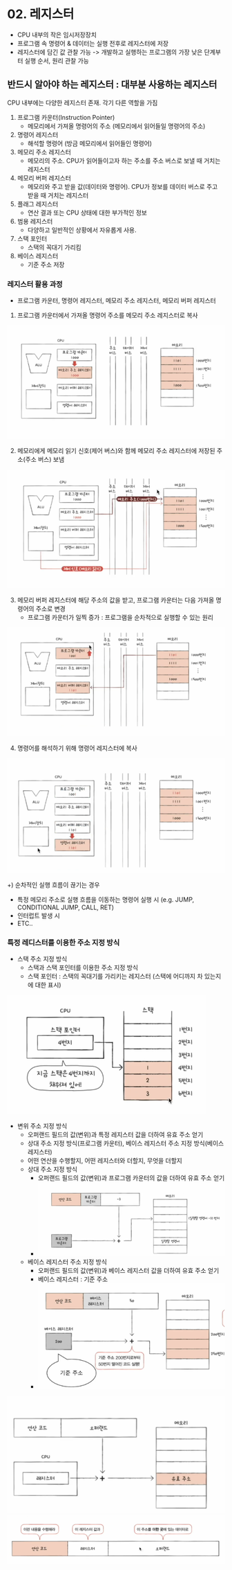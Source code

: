 # 02. 레지스터
- CPU 내부의 작은 임시저장장치
- 프로그램 속 명령어 & 데이터는 실행 전후로 레지스터에 저장
- 레지스터에 담긴 값 관찰 가능 -> 개발하고 실행하는 프로그램의 가장 낮은 단계부터 실행 순서, 원리 관찰 가능

## 반드시 알아야 하는 레지스터 : 대부분 사용하는 레지스터
CPU 내부에는 다양한 레지스터 존재. 각기 다른 역할을 가짐

1. 프로그램 카운터(Instruction Pointer)
   - 메모리에서 가져올 명령어의 주소 (메모리에서 읽어들일 명령어의 주소)
2. 명령어 레지스터
   - 해석할 명령어 (방금 메모리에서 읽어들인 명령어)
3. 메모리 주소 레지스터
    - 메모리의 주소. CPU가 읽어들이고자 하는 주소를 주소 버스로 보낼 때 거치는 레지스터
4. 메모리 버퍼 레지스터
   - 메모리와 주고 받을 값(데이터와 명령어). CPU가 정보를 데이터 버스로 주고 받을 때 거치는 레지스터
5. 플래그 레지스터
   - 연산 결과 또는 CPU 상태에 대한 부가적인 정보
6. 범용 레지스터
    - 다양하고 일반적인 상황에서 자유롭게 사용.
7. 스택 포인터
   - 스택의 꼭대기 가리킴
8. 베이스 레지스터
   - 기준 주소 저장

### 레지스터 활용 과정
- 프로그램 카운터, 명령어 레지스터, 메모리 주소 레지스터, 메모리 버퍼 레지스터

1. 프로그램 카운터에서 가져올 명령어 주소를 메모리 주소 레지스터로 복사

![img_4.png](imgs/img_4.png)


2. 메모리에게 메모리 읽기 신호(제어 버스)와 함께 메모리 주소 레지스터에 저장된 주소(주소 버스) 보냄

![img_5.png](imgs/img_5.png)

3. 메모리 버퍼 레지스터에 해당 주소의 값을 받고, 프로그램 카운터는 다음 가져올 명령어의 주소로 변경
    - 프로그램 카운터가 일찍 증가 : 프로그램을 순차적으로 실행할 수 있는 원리

![img_6.png](imgs/img_6.png)

4. 명령어를 해석하기 위해 명령어 레지스터에 복사

![img_7.png](imgs/img_7.png)


+) 순차적인 실행 흐름이 끊기는 경우
- 특정 메모리 주소로 실행 흐름을 이동하는 명령어 실행 시 (e.g. JUMP, CONDITIONAL JUMP, CALL, RET)
- 인터럽트 발생 시
- ETC..

### 특정 레디스터를 이용한 주소 지정 방식
- 스택 주소 지정 방식 
  - 스택과 스택 포인터를 이용한 주소 지정 방식
  - 스택 포인터 : 스택의 꼭대기를 가리키는 레지스터 (스택에 어디까지 차 있는지에 대한 표시)

![img_8.png](imgs/img_8.png)

- 변위 주소 지정 방식
  - 오퍼랜드 필드의 값(변위)과 특정 레지스터 값을 더하여 유효 주소 얻기
  - 상대 주소 지정 방식(프로그램 카운터), 베이스 레지스터 주소 지정 방식(베이스 레지스터)
  - 어떤 연산을 수행할지, 어떤 레지스터와 더할지, 무엇을 더할지
  - 상대 주소 지정 방식
    - 오퍼랜드 필드의 값(변위)과 프로그램 카운터의 값을 더하여 유효 주소 얻기
    - ![img_11.png](imgs/img_11.png)
  - 베이스 레지스터 주소 지정 방식
    - 오퍼랜드 필드의 값(변위)과 베이스 레지스터 값을 더하여 유효 주소 얻기
    - 베이스 레지스터 : 기준 주소
    - ![img_12.png](imgs/img_12.png)

![img_9.png](imgs/img_9.png)
![img_10.png](imgs/img_10.png)